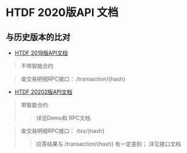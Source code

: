 

 # HTDF 2020版API 文档


## 与历史版本的比对
- [HTDF 2019版API文档](https://github.com/orientwalt/apidoc)

> 不带智能合约

> 查交易明细RPC接口： /transaction/{hash}

- [HTDF 20202版API文档](https://github.com/orientwalt/apidoc_2020)
> 带智能合约
>> 详见Demo和 RPC文档

> 查交易明细RPC接口： /txs/{hash}
>> 应答结果与 /transaction/{hash}  有一定差别； 详见接口文档



